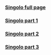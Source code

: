 ### [Singolo full page](https://dmitriyfriz.github.io/singolo/)
### [Singolo part 1](https://dmitriyfriz.github.io/singolo/singolo1.html)
### [Singolo part 2](https://dmitriyfriz.github.io/singolo/singolo2.html)
### [Singolo part 3](https://dmitriyfriz.github.io/singolo/singolo3.html)
